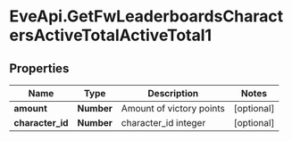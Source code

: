 # EveApi.GetFwLeaderboardsCharactersActiveTotalActiveTotal1

## Properties
Name | Type | Description | Notes
------------ | ------------- | ------------- | -------------
**amount** | **Number** | Amount of victory points | [optional] 
**character_id** | **Number** | character_id integer | [optional] 


